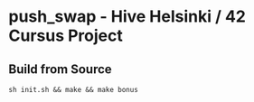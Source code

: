 # push_swap - Hive Helsinki / 42 Cursus Project

## Build from Source
```
sh init.sh && make && make bonus
```
